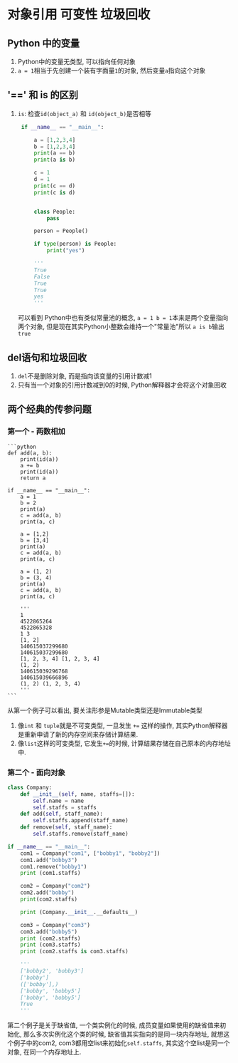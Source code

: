 # 对象引用 可变性 垃圾回收

## Python 中的变量
1. Python中的变量无类型, 可以指向任何对象
2. `a = 1`相当于先创建一个装有字面量`1`的对象, 然后变量`a`指向这个对象

## '==' 和 is 的区别
1. `is`: 检查`id(object_a)` 和 `id(object_b)`是否相等
   ```python
    if __name__ == "__main__":

        a = [1,2,3,4]
        b = [1,2,3,4]
        print(a == b)
        print(a is b)

        c = 1
        d = 1
        print(c == d)
        print(c is d)


        class People:
            pass

        person = People()

        if type(person) is People:
            print("yes")

        '''
        True
        False
        True
        True
        yes
        '''
   ```
   可以看到 Python中也有类似常量池的概念, `a = 1 b = 1`本来是两个变量指向两个对象, 但是现在其实Python小整数会维持一个"常量池"所以 `a is b`输出`true`

## del语句和垃圾回收
1. `del`不是删除对象, 而是指向该变量的引用计数减1
2. 只有当一个对象的引用计数减到0的时候, Python解释器才会将这个对象回收

## 两个经典的传参问题
### 第一个 - 两数相加
    ```python
    def add(a, b):
        print(id(a))
        a += b
        print(id(a))
        return a

    if __name__ == "__main__":
        a = 1
        b = 2
        print(a)
        c = add(a, b)
        print(a, c)

        a = [1,2]
        b = [3,4]
        print(a)
        c = add(a, b)
        print(a, c)

        a = (1, 2)
        b = (3, 4)
        print(a)
        c = add(a, b)
        print(a, c)

        '''
        1
        4522865264
        4522865328
        1 3
        [1, 2]
        140615037299680
        140615037299680
        [1, 2, 3, 4] [1, 2, 3, 4]
        (1, 2)
        140615039296768
        140615039666896
        (1, 2) (1, 2, 3, 4)
        '''
    ```
从第一个例子可以看出, 要关注形参是Mutable类型还是Immutable类型
1. 像`int` 和 `tuple`就是不可变类型, 一旦发生 `+=` 这样的操作, 其实Python解释器是重新申请了新的内存空间来存储计算结果.
2. 像`list`这样的可变类型, 它发生`+=`的时候, 计算结果存储在自己原本的内存地址中.




### 第二个 - 面向对象
```python
class Company:
    def __init__(self, name, staffs=[]):
        self.name = name
        self.staffs = staffs
    def add(self, staff_name):
        self.staffs.append(staff_name)
    def remove(self, staff_name):
        self.staffs.remove(staff_name)

if __name__ == "__main__":
    com1 = Company("com1", ["bobby1", "bobby2"])
    com1.add("bobby3")
    com1.remove("bobby1")
    print (com1.staffs)

    com2 = Company("com2")
    com2.add("bobby")
    print(com2.staffs)

    print (Company.__init__.__defaults__)

    com3 = Company("com3")
    com3.add("bobby5")
    print (com2.staffs)
    print (com3.staffs)
    print (com2.staffs is com3.staffs)

    '''
    ['bobby2', 'bobby3']
    ['bobby']
    (['bobby'],)
    ['bobby', 'bobby5']
    ['bobby', 'bobby5']
    True
    '''
```
第二个例子是关于缺省值, 一个类实例化的时候, 成员变量如果使用的缺省值来初始化, 那么多次实例化这个类的时候, 缺省值其实指向的是同一块内存地址, 就想这个例子中的com2, com3都用空list来初始化`self.staffs`, 其实这个空list是同一个对象, 在同一个内存地址上.

